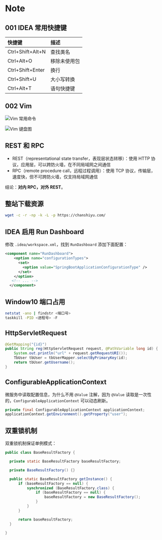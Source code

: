 # Note

## 001 IDEA 常用快捷键

| 快捷键           | 描述         |
| :--------------- | :----------- |
| Ctrl+Shift+Alt+N | 查找类名     |
| Ctrl+Alt+O       | 移除未使用包 |
| Ctrl+Shift+Enter | 换行         |
| Ctrl+Shift+U     | 大小写转换   |
| Ctrl+Alt+T       | 语句快捷键   |

## 002 Vim

![Vim 常用命令](https://raw.githubusercontent.com/chanshiyucx/poi/master/2019/vim%E5%B8%B8%E7%94%A8%E5%91%BD%E4%BB%A4.jpg)

![Vim 键盘图](https://raw.githubusercontent.com/chanshiyucx/poi/master/2019/vim%E9%94%AE%E7%9B%98%E5%9B%BE.jpg)

## REST 和 RPC

- REST（representational state transfer，表现层状态转移）：使用 HTTP 协议，应用层，可以跨防火墙，在不同局域网之间通信
- RPC（remote procedure call，远程过程调用）：使用 TCP 协议，传输层，速度快，但不可跨防火墙，仅支持局域网通信

结论：**对内 RPC，对外 REST**。

## 整站下载资源

```bash
wget -c -r -np -k -L -p https://chanshiyu.com/
```

## IDEA 启用 Run Dashboard

修改 `.idea/workspace.xml`，找到 `RunDashboard` 添加下面配置：

```xml
<component name="RunDashboard">
    <option name="configurationTypes">
      <set>
        <option value="SpringBootApplicationConfigurationType" />
      </set>
    </option>
   <!-- ... -->
  </component>
```

## Window10 端口占用

```bash
netstat -ano | findstr <端口号>
taskkill -PID <进程号> -F
```

## HttpServletRequest

```java
@GetMapping("{id}")
public String reg(HttpServletRequest request, @PathVariable long id) {
    System.out.println("url" + request.getRequestURI());
    TbUser tbUser = tbUserMapper.selectByPrimaryKey(id);
    return tbUser.getUsername();
}
```

## ConfigurableApplicationContext

微服务中读取配置信息，为什么不用 `@Value` 注解，因为 `@Value` 读取是一次性的，`ConfigurableApplicationContext` 可以动态刷新。

```java
private final ConfigurableApplicationContext applicationContext;
applicationContext.getEnvironment().getProperty("user");
```

## 双重锁机制

双重锁机制保证单例模式：

```java
public class BaseResultFactory {

  private static BaseResultFactory baseResultFactory;

  private BaseResultFactory() {}

  public static BaseResultFactory getInstance() {
      if (baseResultFactory == null) {
          synchronized (BaseResultFactory.class) {
              if (baseResultFactory == null) {
                  baseResultFactory = new BaseResultFactory();
              }
          }
      }

      return baseResultFactory;
  }

}
```

